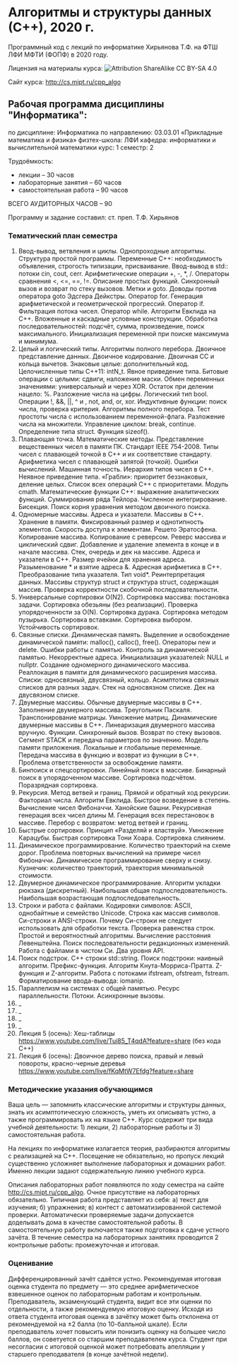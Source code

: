 # Алгоритмы и структуры данных (С++), 2020 г.

Программный код с лекций по информатике Хирьянова Т.Ф.
на ФТШ ЛФИ МФТИ (ФОПФ) в 2020 году.

Лицензия на материалы курса: ![Attribution ShareAlike CC BY-SA 4.0](https://licensebuttons.net/l/by-sa/4.0/88x31.png)

Сайт курса: http://cs.mipt.ru/cpp_algo

## Рабочая программа дисциплины "Информатика":

по дисциплине: Информатика
по направлению: 03.03.01 «Прикладные математика и физика»
физтех-школа:	ЛФИ
кафедра:	информатики и вычислительной математики
курс:	1
семестр:	2

Трудоёмкость:
- лекции – 30 часов
- лабораторные занятия – 60 часов
- самостоятельная работа – 90 часов

ВСЕГО АУДИТОРНЫХ ЧАСОВ – 90

Программу и задание составил:	ст. преп. Т.Ф. Хирьянов

### Тематический план семестра

1. Ввод-вывод, ветвления и циклы. Однопроходные алгоритмы. Структура простой программы. Переменные С++: необходимость объявления, строгость типизации, присваивание. Ввод-вывод в std:: потоки cin, cout, cerr. Арифметические операции +, -, \*, /. Операторы сравнения <, <=, ==, !=. Описание простых функций. Cинхронный вызов и возврат по стеку вызовов. Метки и goto. Доводы против оператора goto Эдсгера Дейкстры. Оператор for. Генерация арифметической и геометрической прогрессий. Оператор if. Фильтрация потока чисел. Оператор while. Алгоритм Евклида на С++. Вложенные и каскадные условные конструкции. Обработка последовательностей: подсчёт, сумма, произведение, поиск максимального. Инициализация переменной при поиске максимума и минимума.
2. Целый и логический типы. Алгоритмы полного перебора. Двоичное представление данных. Двоичное кодирование. Двоичная СС и кольца вычетов. Знаковые целые: дополнительный код. Целочисленные типы С++11: intN_t. Явное приведение типа. Битовые операции с целыми: сдвиги, наложение маски. Обмен переменных значениями: универсальный и через XOR. Остаток при делении нацело: %. Разложение числа на цифры. Логический тип bool. Операции !, &&, ||, ^ и , not, and, or, xor. Индуктивные функции: поиск числа, проверка критерия. Алгоритмы полного перебора. Тест простоты числа с использованием переменной-флага. Разложение числа на множители. Управление циклом: break, continue. Определение типа struct. Функция sizeof().
3. Плавающая точка. Математические методы. Представление вещественных чисел в памяти ПК. Cтандарт IEEE 754-2008. Типы чисел с плавающей точкой в С++ и их соответствие стандарту. Арифметика чисел с плавающей запятой (точкой). Ошибки вычислений. Машинная точность. Иерархия типов чисел в С++. Неявное приведение типа. «Грабли»: приоритет беззнаковых, деление целых. Список всех операций С++ с приоритетами. Модуль cmath. Математические функции С++: выражение аналитических функций. Суммирования ряда Тейлора. Численное интегрирование. Бисекция. Поиск корня уравнения методом двоичного поиска.
4. Одномерные массивы. Адреса и указатели. Массивы в С++. Хранение в памяти. Фиксированный размер и однотипность элементов. Скорость доступа к элементам. Решето Эратосфена. Копирование массива. Копирование с реверсом. Реверс массива и циклический сдвиг. Добавление и удаление элемента в конце и в начале массива. Стек, очередь и дек на массиве. Адреса и указатели в С++. Размер ячейки для хранения адреса. Разыменование * и взятие адреса &. Адресная арифметика в С++. Преобразование типа указателя. Тип void*. Реинтерпретация данных. Массивы структур struct и структура struct, содержащая массив. Проверка корректности скобочной последовательности.
5. Универсальные сортировки O(N2). Сортировка массива: постановка задачи. Сортировка обезьяны (без реализации). Проверка упорядоченности за O(N). Сортировка дурака. Сортировка методом пузырька. Сортировка вставками. Сортировка выбором. Устойчивость сортировок.
6. Связные списки. Динамическая память. Выделение и освобождение динамической памяти: malloc(), calloc(), free(). Операторы new и delete. Ошибки работы с памятью. Контроль за динамической памятью. Некорректные адреса. Инициализация указателей: NULL и nullptr. Создание одномерного динамического массива. Реаллокация в памяти для динамического расширения массива. Списки: односвязный, двусвязный, кольцо. Асимптотика связных списков для разных задач. Стек на односвязном списке. Дек на двусвязном списке.
7. Двумерные массивы. Обычные двумерные массивы в С++. Заполнение двумерного массива. Треугольник Паскаля. Транспонирование матрицы. Умножение матриц. Динамические двумерные массивы в С++. Линеаризация двумерного массива вручную. Функции. Синхронный вызов. Возврат по стеку вызовов. Сегмент STACK и передача параметров по значению. Модель памяти приложения. Локальные и глобальные переменные. Передача массива в функцию и возврат из функции в С++. Проблема ответственности за освобождение памяти.
8. Бинпоиск и спецсортировки. Линейный поиск в массиве. Бинарный поиск в упорядоченном массиве. Сортировка подсчётом. Поразрядная сортировка.
9. Рекурсия. Метод ветвей и границ. Прямой и обратный ход рекурсии. Факториал числа. Алгоритм Евклида. Быстрое возведение в степень. Вычисление чисел Фибоначчи. Ханойские башни. Рекурсивная генерация всех чисел длины M. Генерация всех перестановок в массиве. Перебор с возвратом: метод ветвей и границ.
10. Быстрые сортировки. Принцип «Разделяй и властвуй». Умножение Карацубы. Быстрая сортировка Тони Хоара. Сортировка слиянием.
11. Динамическое программирование. Количество траекторий на схеме дорог. Проблема повторных вычислений на примере чисел Фибоначчи. Динамическое программирование сверху и снизу. Кузнечик: количество траекторий, траектория минимальной стоимости.
12. Двумерное динамическое программирование. Алгоритм укладки рюкзака (дискретный). Наибольшая общая подпоследовательность. Наибольшая возрастающая подпоследовательность.
13. Строки и работа с файлами. Кодировки символов: ASCII, однобайтные и семейство Unicode. Строка как массив символов. Си-строки и ANSI-строки. Почему Си-строки не следует использовать для обработки текста. Проверка равенства строк. Простой и вероятностный алгоритмы. Вычисление расстояния Левенштейна. Поиск последовательности редакционных изменений. Работа с файлами в чистом Си. Два уровня API.
14. Поиск подстрок. С++ строки std::string. Поиск подстроки: наивный алгоритм. Префикс-функция. Алгоритм Кнута-Морриса-Пратта. Z-функция и Z-алгоритм. Работа с потоками ifstream, ofstream, fstream. Форматирование ввода-вывода: iomanip.
15. Параллелизм на системах с общей памятью. Ресурс параллельности. Потоки. Асинхронные вызовы.
16. _
17. _
18. _
19. _
20. Лекция 5 (осень): Хеш-таблицы https://www.youtube.com/live/Tui85_T4qdA?feature=share (без кода С++)
21. Лекция 6 (осень): Двоичное дерево поиска, правый и левый повороты, красно-черные деревья https://www.youtube.com/live/fKqMtW7Efdg?feature=share


### Методические указания обучающимся

Ваша цель — запомнить классические алгоритмы и структуры данных, знать их асимптотическую сложность, уметь их описывать устно, а также программировать их на языке C++.
Курс содержит три вида учебной деятельности: 1) лекции, 2) лабораторные работы и 3) самостоятельная работа.

На лекциях по информатике излагается теория, разбираются алгоритмы с реализацией на C++. Посещение не обязательно, но пропуск лекций существенно усложняет выполнение лабораторных и домашних работ. Именно лекции задают содержательную линию учебного курса.

Описания лабораторных работ появляются по ходу семестра на сайте http://cs.mipt.ru/cpp_algo. Очное присутствие на лабораторных обязательно. Типичная работа представляет из себя: а) текст для изучения; б) упражнения; в) контест с автоматизированной системой проверки. Автоматически проверяемые задачи допускается доделывать дома в качестве самостоятельной работы. В самостоятельную работу включается также подготовка к сдаче устного зачёта. В течение семестра на лабораторных занятиях проводится 2 контрольные работы: промежуточная и итоговая.

### Оценивание

Дифференцированный зачёт сдаётся устно. Рекомендуемая итоговая оценка студента по предмету — это среднее арифметическое взвешенное оценок по лабораторным работам и контрольным.
Преподаватель, экзаменующий студента, видит все эти оценки по отдельности, а также рекомендуемую итоговую оценку. Исходя из ответа студента итоговая оценка в зачётку может быть отклонена от рекомендуемой на ±2 балла (по 10-балльной шкале).
Если преподаватель хочет повысить или понизить оценку на большее число баллов, он советуется со старшим преподавателем курса. Студент при несогласии с итоговой оценкой может потребовать апелляции у старшего преподавателя (в конце зачётной недели).
